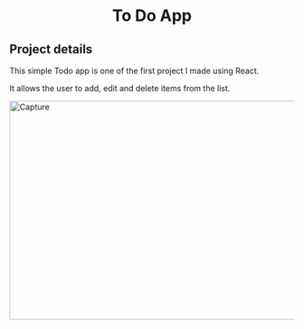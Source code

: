 <h1 align="center">
	To Do App
</h1>

## Project details 

This simple Todo app is one of the first project I made using React. 

It allows the user to add, edit and delete items from the list. 

<img src="https://live.staticflickr.com/65535/52374033875_c01d55c011_b.jpg" width="512" height="387" alt="Capture">



